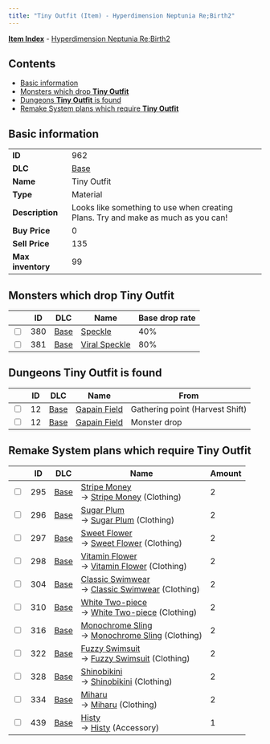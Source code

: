 ```yaml
---
title: "Tiny Outfit (Item) - Hyperdimension Neptunia Re;Birth2"
---
```


[**Item Index**](/neptunia/rb2/item/index.html) - [Hyperdimension Neptunia Re;Birth2](/neptunia/rb2)

## Contents

- [Basic information](#basic-information)
- [Monsters which drop **Tiny Outfit**](#monsters-which-drop-tiny-outfit)
- [Dungeons **Tiny Outfit** is found](#dungeons-tiny-outfit-is-found)
- [Remake System plans which require **Tiny Outfit**](#remake-system-plans-which-require-tiny-outfit)

## Basic information

|   |   |
| -- | -- |
| **ID** | 962 |
| **DLC** | [Base](/neptunia/rb2/dlc/0-base.html) |
| **Name** | Tiny Outfit |
| **Type** | Material |
| **Description** | Looks like something to use when creating Plans. Try and make as much as you can! |
| **Buy Price** | 0 |
| **Sell Price** | 135 |
| **Max inventory** | 99 |

## Monsters which drop **Tiny Outfit**

|    | ID | DLC | Name | Base drop rate |
| -- | -- | --- | ---- | -------------- |
| <input type="checkbox" id="rb2-monster-0-380" class="trackbox" /> | 380 | [Base](/neptunia/rb2/dlc/0-base.html) | [Speckle](/neptunia/rb2/monster/0-380-speckle.html) | 40% |
| <input type="checkbox" id="rb2-monster-0-381" class="trackbox" /> | 381 | [Base](/neptunia/rb2/dlc/0-base.html) | [Viral Speckle](/neptunia/rb2/monster/0-381-viral-speckle.html) | 80% |

## Dungeons **Tiny Outfit** is found

|    | ID | DLC | Name | From |
| -- | -- | --- | ---- | ---- |
| <input type="checkbox" id="rb2-dungeon-0-12" class="trackbox" /> | 12 | [Base](/neptunia/rb2/dlc/0-base.html) | [Gapain Field](/neptunia/rb2/dungeon/0-12-gapain-field.html) | Gathering point (Harvest Shift) |
| <input type="checkbox" id="rb2-dungeon-0-12" class="trackbox" /> | 12 | [Base](/neptunia/rb2/dlc/0-base.html) | [Gapain Field](/neptunia/rb2/dungeon/0-12-gapain-field.html) | Monster drop |

## Remake System plans which require **Tiny Outfit**

|    | ID | DLC | Name | Amount |
| -- | -- | --- | ---- | ------ |
| <input type="checkbox" id="rb2-remake-0-295" class="trackbox" /> | 295 | [Base](/neptunia/rb2/dlc/0-base.html) | [Stripe Money](/neptunia/rb2/remake/0-295-stripe-money.html)<br />→ [Stripe Money](/neptunia/rb2/item/0-1907-stripe-money.html) (Clothing) | 2 |
| <input type="checkbox" id="rb2-remake-0-296" class="trackbox" /> | 296 | [Base](/neptunia/rb2/dlc/0-base.html) | [Sugar Plum](/neptunia/rb2/remake/0-296-sugar-plum.html)<br />→ [Sugar Plum](/neptunia/rb2/item/0-1914-sugar-plum.html) (Clothing) | 2 |
| <input type="checkbox" id="rb2-remake-0-297" class="trackbox" /> | 297 | [Base](/neptunia/rb2/dlc/0-base.html) | [Sweet Flower](/neptunia/rb2/remake/0-297-sweet-flower.html)<br />→ [Sweet Flower](/neptunia/rb2/item/0-1921-sweet-flower.html) (Clothing) | 2 |
| <input type="checkbox" id="rb2-remake-0-298" class="trackbox" /> | 298 | [Base](/neptunia/rb2/dlc/0-base.html) | [Vitamin Flower](/neptunia/rb2/remake/0-298-vitamin-flower.html)<br />→ [Vitamin Flower](/neptunia/rb2/item/0-1928-vitamin-flower.html) (Clothing) | 2 |
| <input type="checkbox" id="rb2-remake-0-304" class="trackbox" /> | 304 | [Base](/neptunia/rb2/dlc/0-base.html) | [Classic Swimwear](/neptunia/rb2/remake/0-304-classic-swimwear.html)<br />→ [Classic Swimwear](/neptunia/rb2/item/0-1961-classic-swimwear.html) (Clothing) | 2 |
| <input type="checkbox" id="rb2-remake-0-310" class="trackbox" /> | 310 | [Base](/neptunia/rb2/dlc/0-base.html) | [White Two-piece](/neptunia/rb2/remake/0-310-white-two-piece.html)<br />→ [White Two-piece](/neptunia/rb2/item/0-1968-white-two-piece.html) (Clothing) | 2 |
| <input type="checkbox" id="rb2-remake-0-316" class="trackbox" /> | 316 | [Base](/neptunia/rb2/dlc/0-base.html) | [Monochrome Sling](/neptunia/rb2/remake/0-316-monochrome-sling.html)<br />→ [Monochrome Sling](/neptunia/rb2/item/0-1975-monochrome-sling.html) (Clothing) | 2 |
| <input type="checkbox" id="rb2-remake-0-322" class="trackbox" /> | 322 | [Base](/neptunia/rb2/dlc/0-base.html) | [Fuzzy Swimsuit](/neptunia/rb2/remake/0-322-fuzzy-swimsuit.html)<br />→ [Fuzzy Swimsuit](/neptunia/rb2/item/0-1983-fuzzy-swimsuit.html) (Clothing) | 2 |
| <input type="checkbox" id="rb2-remake-0-328" class="trackbox" /> | 328 | [Base](/neptunia/rb2/dlc/0-base.html) | [Shinobikini](/neptunia/rb2/remake/0-328-shinobikini.html)<br />→ [Shinobikini](/neptunia/rb2/item/0-1990-shinobikini.html) (Clothing) | 2 |
| <input type="checkbox" id="rb2-remake-0-334" class="trackbox" /> | 334 | [Base](/neptunia/rb2/dlc/0-base.html) | [Miharu](/neptunia/rb2/remake/0-334-miharu.html)<br />→ [Miharu](/neptunia/rb2/item/0-1997-miharu.html) (Clothing) | 2 |
| <input type="checkbox" id="rb2-remake-0-439" class="trackbox" /> | 439 | [Base](/neptunia/rb2/dlc/0-base.html) | [Histy](/neptunia/rb2/remake/0-439-histy.html)<br />→ [Histy](/neptunia/rb2/item/0-2356-histy.html) (Accessory) | 1 |